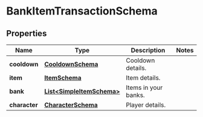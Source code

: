 

# BankItemTransactionSchema


## Properties

| Name | Type | Description | Notes |
|------------ | ------------- | ------------- | -------------|
|**cooldown** | [**CooldownSchema**](CooldownSchema.md) | Cooldown details. |  |
|**item** | [**ItemSchema**](ItemSchema.md) | Item details. |  |
|**bank** | [**List&lt;SimpleItemSchema&gt;**](SimpleItemSchema.md) | Items in your banks. |  |
|**character** | [**CharacterSchema**](CharacterSchema.md) | Player details. |  |



